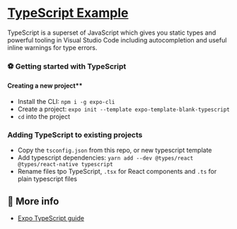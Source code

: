 # [TypeScript Example](https://www.typescriptlang.org/)

TypeScript is a superset of JavaScript which gives you static types and powerful tooling in Visual Studio Code including autocompletion and useful inline warnings for type errors.

### ⚽️ Getting started with TypeScript

#### Creating a new project**

- Install the CLI: `npm i -g expo-cli`
- Create a project: `expo init --template expo-template-blank-typescript`
- `cd` into the project

### Adding TypeScript to existing projects

- Copy the `tsconfig.json` from this repo, or new typescript template
- Add typescript dependencies: `yarn add --dev @types/react @types/react-native typescript`
- Rename files tpo TypeScript, `.tsx` for React components and `.ts` for plain typescript files

## 👀 More info

- [Expo TypeScript guide](https://docs.expo.io/versions/latest/guides/typescript/)

